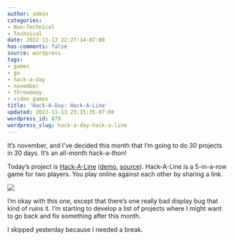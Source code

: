 ```yaml
---
author: admin
categories:
- Non-Technical
- Technical
date: 2022-11-13 22:27:14-07:00
has-comments: false
source: wordpress
tags:
- games
- go
- hack-a-day
- november
- throwaway
- video games
title: 'Hack-A-Day: Hack-A-Line'
updated: 2022-11-13 23:15:35-07:00
wordpress_id: 879
wordpress_slug: hack-a-day-hack-a-line
---
```

It’s november, and I’ve decided this month that I’m going to do 30 projects in 30 days. It’s an all-month hack-a-thon!

Today’s project is [Hack-A-Line](https://tilde.za3k.com/hackaday/line/) ([demo](https://tilde.za3k.com/hackaday/line/), [source](https://github.com/za3k/day13_line)). Hack-A-Line is a 5-in-a-row game for two players. You play online against each other by sharing a link.

[![](/wp-content/uploads/2022/11/screenshot-11.png)](https://tilde.za3k.com/hackaday/line/)

I’m okay with this one, except that there’s one really bad display bug that kind of ruins it. I’m starting to develop a list of projects where I might want to go back and fix something after this month.

I skipped yesterday because I needed a break.
